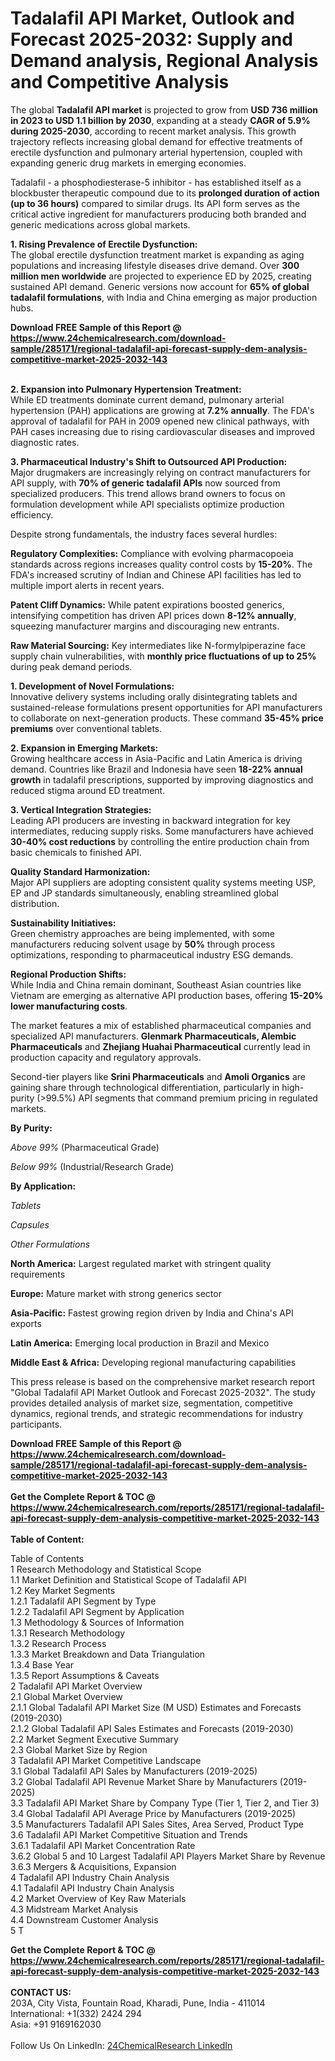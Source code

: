 <h1>Tadalafil API Market, Outlook and Forecast 2025-2032: Supply and Demand analysis, Regional Analysis and Competitive Analysis</h1><p>The global <strong>Tadalafil API market</strong> is projected to grow from <strong>USD 736 million in 2023 to USD 1.1 billion by 2030</strong>, expanding at a steady <strong>CAGR of 5.9% during 2025-2030</strong>, according to recent market analysis. This growth trajectory reflects increasing global demand for effective treatments of erectile dysfunction and pulmonary arterial hypertension, coupled with expanding generic drug markets in emerging economies.</p><p>Tadalafil - a phosphodiesterase-5 inhibitor - has established itself as a blockbuster therapeutic compound due to its <strong>prolonged duration of action (up to 36 hours)</strong> compared to similar drugs. Its API form serves as the critical active ingredient for manufacturers producing both branded and generic medications across global markets.</p><p><strong>1. Rising Prevalence of Erectile Dysfunction:</strong><br>
The global erectile dysfunction treatment market is expanding as aging populations and increasing lifestyle diseases drive demand. Over <strong>300 million men worldwide</strong> are projected to experience ED by 2025, creating sustained API demand. Generic versions now account for <strong>65% of global tadalafil formulations</strong>, with India and China emerging as major production hubs.</p><div><b>Download FREE Sample of this Report @ 
            <a href="https://www.24chemicalresearch.com/download-sample/285171/regional-tadalafil-api-forecast-supply-dem-analysis-competitive-market-2025-2032-143">
            https://www.24chemicalresearch.com/download-sample/285171/regional-tadalafil-api-forecast-supply-dem-analysis-competitive-market-2025-2032-143</a></b></div><br><p><strong>2. Expansion into Pulmonary Hypertension Treatment:</strong><br>
While ED treatments dominate current demand, pulmonary arterial hypertension (PAH) applications are growing at <strong>7.2% annually</strong>. The FDA's approval of tadalafil for PAH in 2009 opened new clinical pathways, with PAH cases increasing due to rising cardiovascular diseases and improved diagnostic rates.</p><p><strong>3. Pharmaceutical Industry's Shift to Outsourced API Production:</strong><br>
Major drugmakers are increasingly relying on contract manufacturers for API supply, with <strong>70% of generic tadalafil APIs</strong> now sourced from specialized producers. This trend allows brand owners to focus on formulation development while API specialists optimize production efficiency.</p><p>Despite strong fundamentals, the industry faces several hurdles:</p><p><strong>Regulatory Complexities:</strong> Compliance with evolving pharmacopoeia standards across regions increases quality control costs by <strong>15-20%</strong>. The FDA's increased scrutiny of Indian and Chinese API facilities has led to multiple import alerts in recent years.</p><p><strong>Patent Cliff Dynamics:</strong> While patent expirations boosted generics, intensifying competition has driven API prices down <strong>8-12% annually</strong>, squeezing manufacturer margins and discouraging new entrants.</p><p><strong>Raw Material Sourcing:</strong> Key intermediates like N-formylpiperazine face supply chain vulnerabilities, with <strong>monthly price fluctuations of up to 25%</strong> during peak demand periods.</p><p><strong>1. Development of Novel Formulations:</strong><br>
Innovative delivery systems including orally disintegrating tablets and sustained-release formulations present opportunities for API manufacturers to collaborate on next-generation products. These command <strong>35-45% price premiums</strong> over conventional tablets.</p><p><strong>2. Expansion in Emerging Markets:</strong><br>
Growing healthcare access in Asia-Pacific and Latin America is driving demand. Countries like Brazil and Indonesia have seen <strong>18-22% annual growth</strong> in tadalafil prescriptions, supported by improving diagnostics and reduced stigma around ED treatment.</p><p><strong>3. Vertical Integration Strategies:</strong><br>
Leading API producers are investing in backward integration for key intermediates, reducing supply risks. Some manufacturers have achieved <strong>30-40% cost reductions</strong> by controlling the entire production chain from basic chemicals to finished API.</p><p><strong>Quality Standard Harmonization:</strong><br>
	Major API suppliers are adopting consistent quality systems meeting USP, EP and JP standards simultaneously, enabling streamlined global distribution.</p><p><strong>Sustainability Initiatives:</strong><br>
	Green chemistry approaches are being implemented, with some manufacturers reducing solvent usage by <strong>50%</strong> through process optimizations, responding to pharmaceutical industry ESG demands.</p><p><strong>Regional Production Shifts:</strong><br>
	While India and China remain dominant, Southeast Asian countries like Vietnam are emerging as alternative API production bases, offering <strong>15-20% lower manufacturing costs</strong>.</p><p>The market features a mix of established pharmaceutical companies and specialized API manufacturers. <strong>Glenmark Pharmaceuticals, Alembic Pharmaceuticals</strong> and <strong>Zhejiang Huahai Pharmaceutical</strong> currently lead in production capacity and regulatory approvals.</p><p>Second-tier players like <strong>Srini Pharmaceuticals</strong> and <strong>Amoli Organics</strong> are gaining share through technological differentiation, particularly in high-purity (&gt;99.5%) API segments that command premium pricing in regulated markets.</p><p><strong>By Purity:</strong></p><p><em>Above 99%</em> (Pharmaceutical Grade)</p><p><em>Below 99%</em> (Industrial/Research Grade)</p><p><strong>By Application:</strong></p><p><em>Tablets</em></p><p><em>Capsules</em></p><p><em>Other Formulations</em></p><p><strong>North America:</strong> Largest regulated market with stringent quality requirements</p><p><strong>Europe:</strong> Mature market with strong generics sector</p><p><strong>Asia-Pacific:</strong> Fastest growing region driven by India and China's API exports</p><p><strong>Latin America:</strong> Emerging local production in Brazil and Mexico</p><p><strong>Middle East &amp; Africa:</strong> Developing regional manufacturing capabilities</p><p>This press release is based on the comprehensive market research report "Global Tadalafil API Market Outlook and Forecast 2025-2032". The study provides detailed analysis of market size, segmentation, competitive dynamics, regional trends, and strategic recommendations for industry participants.</p><div><b>Download FREE Sample of this Report @ 
            <a href="https://www.24chemicalresearch.com/download-sample/285171/regional-tadalafil-api-forecast-supply-dem-analysis-competitive-market-2025-2032-143">
            https://www.24chemicalresearch.com/download-sample/285171/regional-tadalafil-api-forecast-supply-dem-analysis-competitive-market-2025-2032-143</a></b></div><br><div><b>Get the Complete Report & TOC @ 
            <a href="https://www.24chemicalresearch.com/reports/285171/regional-tadalafil-api-forecast-supply-dem-analysis-competitive-market-2025-2032-143">
            https://www.24chemicalresearch.com/reports/285171/regional-tadalafil-api-forecast-supply-dem-analysis-competitive-market-2025-2032-143</a></b></div><br>
            <b>Table of Content:</b><p>Table of Contents<br />
1 Research Methodology and Statistical Scope<br />
1.1 Market Definition and Statistical Scope of Tadalafil API<br />
1.2 Key Market Segments<br />
1.2.1 Tadalafil API Segment by Type<br />
1.2.2 Tadalafil API Segment by Application<br />
1.3 Methodology & Sources of Information<br />
1.3.1 Research Methodology<br />
1.3.2 Research Process<br />
1.3.3 Market Breakdown and Data Triangulation<br />
1.3.4 Base Year<br />
1.3.5 Report Assumptions & Caveats<br />
2 Tadalafil API Market Overview<br />
2.1 Global Market Overview<br />
2.1.1 Global Tadalafil API Market Size (M USD) Estimates and Forecasts (2019-2030)<br />
2.1.2 Global Tadalafil API Sales Estimates and Forecasts (2019-2030)<br />
2.2 Market Segment Executive Summary<br />
2.3 Global Market Size by Region<br />
3 Tadalafil API Market Competitive Landscape<br />
3.1 Global Tadalafil API Sales by Manufacturers (2019-2025)<br />
3.2 Global Tadalafil API Revenue Market Share by Manufacturers (2019-2025)<br />
3.3 Tadalafil API Market Share by Company Type (Tier 1, Tier 2, and Tier 3)<br />
3.4 Global Tadalafil API Average Price by Manufacturers (2019-2025)<br />
3.5 Manufacturers Tadalafil API Sales Sites, Area Served, Product Type<br />
3.6 Tadalafil API Market Competitive Situation and Trends<br />
3.6.1 Tadalafil API Market Concentration Rate<br />
3.6.2 Global 5 and 10 Largest Tadalafil API Players Market Share by Revenue<br />
3.6.3 Mergers & Acquisitions, Expansion<br />
4 Tadalafil API Industry Chain Analysis<br />
4.1 Tadalafil API Industry Chain Analysis<br />
4.2 Market Overview of Key Raw Materials<br />
4.3 Midstream Market Analysis<br />
4.4 Downstream Customer Analysis<br />
5 T</p><div><b>Get the Complete Report & TOC @ 
            <a href="https://www.24chemicalresearch.com/reports/285171/regional-tadalafil-api-forecast-supply-dem-analysis-competitive-market-2025-2032-143">
            https://www.24chemicalresearch.com/reports/285171/regional-tadalafil-api-forecast-supply-dem-analysis-competitive-market-2025-2032-143</a></b></div><br><b>CONTACT US:</b><br>
            203A, City Vista, Fountain Road, Kharadi, Pune, India - 411014<br>
            International: +1(332) 2424 294<br>
            Asia: +91 9169162030 <br><br>
            Follow Us On LinkedIn: <a href="https://www.linkedin.com/company/24chemicalresearch/">24ChemicalResearch LinkedIn</a>